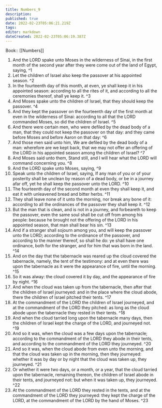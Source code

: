 ```yaml
---
title: Numbers_9
description: 
published: true
date: 2022-02-23T05:06:21.219Z
tags: 
editor: markdown
dateCreated: 2022-02-23T05:06:19.387Z
---
```


 Book:: [[Numbers]]
 1. And the LORD spake unto Moses in the wilderness of Sinai, in the first month of the second year after they were come out of the land of Egypt, saying, ^1
 2. Let the children of Israel also keep the passover at his appointed season. ^2
 3. In the fourteenth day of this month, at even, ye shall keep it in his appointed season: according to all the rites of it, and according to all the ceremonies thereof, shall ye keep it. ^3
 4. And Moses spake unto the children of Israel, that they should keep the passover. ^4
 5. And they kept the passover on the fourteenth day of the first month at even in the wilderness of Sinai: according to all that the LORD commanded Moses, so did the children of Israel. ^5
 6. And there were certain men, who were defiled by the dead body of a man, that they could not keep the passover on that day: and they came before Moses and before Aaron on that day: ^6
 7. And those men said unto him, We are defiled by the dead body of a man: wherefore are we kept back, that we may not offer an offering of the LORD in his appointed season among the children of Israel? ^7
 8. And Moses said unto them, Stand still, and I will hear what the LORD will command concerning you. ^8
 9. And the LORD spake unto Moses, saying, ^9
 10. Speak unto the children of Israel, saying, If any man of you or of your posterity shall be unclean by reason of a dead body, or be in a journey afar off, yet he shall keep the passover unto the LORD. ^10
 11. The fourteenth day of the second month at even they shall keep it, and eat it with unleavened bread and bitter herbs. ^11
 12. They shall leave none of it unto the morning, nor break any bone of it: according to all the ordinances of the passover they shall keep it. ^12
 13. But the man that is clean, and is not in a journey, and forbeareth to keep the passover, even the same soul shall be cut off from among his people: because he brought not the offering of the LORD in his appointed season, that man shall bear his sin. ^13
 14. And if a stranger shall sojourn among you, and will keep the passover unto the LORD; according to the ordinance of the passover, and according to the manner thereof, so shall he do: ye shall have one ordinance, both for the stranger, and for him that was born in the land. ^14
 15. And on the day that the tabernacle was reared up the cloud covered the tabernacle, namely, the tent of the testimony: and at even there was upon the tabernacle as it were the appearance of fire, until the morning. ^15
 16. So it was alway: the cloud covered it by day, and the appearance of fire by night. ^16
 17. And when the cloud was taken up from the tabernacle, then after that the children of Israel journeyed: and in the place where the cloud abode, there the children of Israel pitched their tents. ^17
 18. At the commandment of the LORD the children of Israel journeyed, and at the commandment of the LORD they pitched: as long as the cloud abode upon the tabernacle they rested in their tents. ^18
 19. And when the cloud tarried long upon the tabernacle many days, then the children of Israel kept the charge of the LORD, and journeyed not. ^19
 20. And so it was, when the cloud was a few days upon the tabernacle; according to the commandment of the LORD they abode in their tents, and according to the commandment of the LORD they journeyed. ^20
 21. And so it was, when the cloud abode from even unto the morning, and that the cloud was taken up in the morning, then they journeyed: whether it was by day or by night that the cloud was taken up, they journeyed. ^21
 22. Or whether it were two days, or a month, or a year, that the cloud tarried upon the tabernacle, remaining thereon, the children of Israel abode in their tents, and journeyed not: but when it was taken up, they journeyed. ^22
 23. At the commandment of the LORD they rested in the tents, and at the commandment of the LORD they journeyed: they kept the charge of the LORD, at the commandment of the LORD by the hand of Moses. ^23
